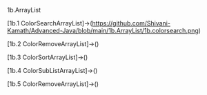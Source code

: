 1b.ArrayList

[1b.1 ColorSearchArrayList]->(https://github.com/Shivani-Kamath/Advanced-Java/blob/main/1b.ArrayList/1b.colorsearch.png)

[1b.2 ColorRemoveArrayList]->()

[1b.3 ColorSortArrayList]->()

[1b.4 ColorSubListArrayList]->()

[1b.5 ColorRemoveArrayList]->()
